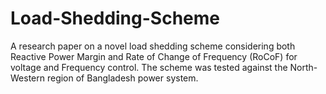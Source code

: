 # Load-Shedding-Scheme
A research paper on a novel load shedding scheme considering both Reactive Power Margin and Rate of Change of Frequency (RoCoF) for voltage and Frequency control. The scheme was tested against the North-Western region of Bangladesh power system.
